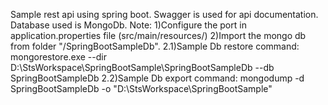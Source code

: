 Sample rest api using spring boot. Swagger is used for api documentation. Database used is MongoDb.
Note:
1)Configure the port in application.properties file (src/main/resources/)
2)Import the mongo db from folder "/SpringBootSampleDb".
	2.1)Sample Db restore command:
		mongorestore.exe --dir D:\StsWorkspace\SpringBootSample\SpringBootSampleDb --db SpringBootSampleDb
	2.2)Sample Db export command:
		mongodump -d SpringBootSampleDb -o "D:\StsWorkspace\SpringBootSample"
